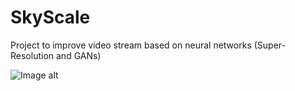 # SkyScale
Project to improve video stream based on neural networks (Super-Resolution and GANs)

![Image alt](https://github.com/moksyasha/SkyScale/blob/main/result/tmpr0qfvvon.PNG)
